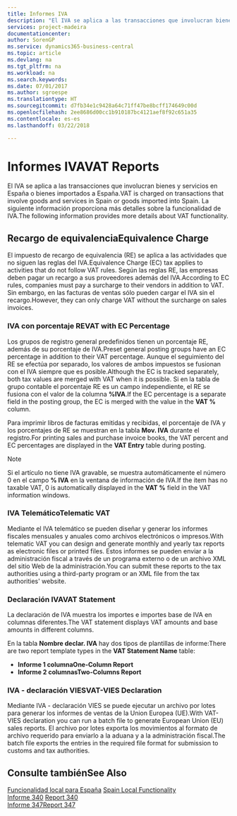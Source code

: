 ```yaml
---
title: Informes IVA
description: "El IVA se aplica a las transacciones que involucran bienes y servicios en España o bienes importados a España. La siguiente información proporciona más detalles sobre la funcionalidad de IVA."
services: project-madeira
documentationcenter: 
author: SorenGP
ms.service: dynamics365-business-central
ms.topic: article
ms.devlang: na
ms.tgt_pltfrm: na
ms.workload: na
ms.search.keywords: 
ms.date: 07/01/2017
ms.author: sgroespe
ms.translationtype: HT
ms.sourcegitcommit: d7fb34e1c9428a64c71ff47be8bcff174649c00d
ms.openlocfilehash: 2ee8686d00cc1b910187bc4121aef8f92c651a35
ms.contentlocale: es-es
ms.lasthandoff: 03/22/2018

---
```

# <a name="vat-reports"></a><span data-ttu-id="84be2-104">Informes IVA</span><span class="sxs-lookup"><span data-stu-id="84be2-104">VAT Reports</span></span>
<span data-ttu-id="84be2-105">El IVA se aplica a las transacciones que involucran bienes y servicios en España o bienes importados a España.</span><span class="sxs-lookup"><span data-stu-id="84be2-105">VAT is charged on transactions that involve goods and services in Spain or goods imported into Spain.</span></span> <span data-ttu-id="84be2-106">La siguiente información proporciona más detalles sobre la funcionalidad de IVA.</span><span class="sxs-lookup"><span data-stu-id="84be2-106">The following information provides more details about VAT functionality.</span></span>  

## <a name="equivalence-charge"></a><span data-ttu-id="84be2-107">Recargo de equivalencia</span><span class="sxs-lookup"><span data-stu-id="84be2-107">Equivalence Charge</span></span>  
<span data-ttu-id="84be2-108">El impuesto de recargo de equivalencia (RE) se aplica a las actividades que no siguen las reglas del IVA.</span><span class="sxs-lookup"><span data-stu-id="84be2-108">Equivalence Charge (EC) tax applies to activities that do not follow VAT rules.</span></span> <span data-ttu-id="84be2-109">Según las reglas RE, las empresas deben pagar un recargo a sus proveedores además del IVA.</span><span class="sxs-lookup"><span data-stu-id="84be2-109">According to EC rules, companies must pay a surcharge to their vendors in addition to VAT.</span></span> <span data-ttu-id="84be2-110">Sin embargo, en las facturas de ventas sólo pueden cargar el IVA sin el recargo.</span><span class="sxs-lookup"><span data-stu-id="84be2-110">However, they can only charge VAT without the surcharge on sales invoices.</span></span>  

### <a name="vat-with-ec-percentage"></a><span data-ttu-id="84be2-111">IVA con porcentaje RE</span><span class="sxs-lookup"><span data-stu-id="84be2-111">VAT with EC Percentage</span></span>  
<span data-ttu-id="84be2-112">Los grupos de registro general predefinidos tienen un porcentaje RE, además de su porcentaje de IVA.</span><span class="sxs-lookup"><span data-stu-id="84be2-112">Preset general posting groups have an EC percentage in addition to their VAT percentage.</span></span> <span data-ttu-id="84be2-113">Aunque el seguimiento del RE se efectúa por separado, los valores de ambos impuestos se fusionan con el IVA siempre que es posible.</span><span class="sxs-lookup"><span data-stu-id="84be2-113">Although the EC is tracked separately, both tax values are merged with VAT when it is possible.</span></span> <span data-ttu-id="84be2-114">Si en la tabla de grupo contable el porcentaje RE es un campo independiente, el RE se fusiona con el valor de la columna **%IVA**.</span><span class="sxs-lookup"><span data-stu-id="84be2-114">If the EC percentage is a separate field in the posting group, the EC is merged with the value in the **VAT %** column.</span></span>  

<span data-ttu-id="84be2-115">Para imprimir libros de facturas emitidas y recibidas, el porcentaje de IVA y los porcentajes de RE se muestran en la tabla **Mov. IVA** durante el registro.</span><span class="sxs-lookup"><span data-stu-id="84be2-115">For printing sales and purchase invoice books, the VAT percent and EC percentages are displayed in the **VAT Entry** table during posting.</span></span>  

> [!NOTE]  
>  <span data-ttu-id="84be2-116">Si el artículo no tiene IVA gravable, se muestra automáticamente el número 0 en el campo **% IVA** en la ventana de información de IVA.</span><span class="sxs-lookup"><span data-stu-id="84be2-116">If the item has no taxable VAT, 0 is automatically displayed in the **VAT %** field in the VAT information windows.</span></span>  

### <a name="telematic-vat"></a><span data-ttu-id="84be2-117">IVA Telemático</span><span class="sxs-lookup"><span data-stu-id="84be2-117">Telematic VAT</span></span>  
<span data-ttu-id="84be2-118">Mediante el IVA telemático se pueden diseñar y generar los informes fiscales mensuales y anuales como archivos electrónicos o impresos.</span><span class="sxs-lookup"><span data-stu-id="84be2-118">With telematic VAT you can design and generate monthly and yearly tax reports as electronic files or printed files.</span></span> <span data-ttu-id="84be2-119">Estos informes se pueden enviar a la administración fiscal a través de un programa externo o de un archivo XML del sitio Web de la administración.</span><span class="sxs-lookup"><span data-stu-id="84be2-119">You can submit these reports to the tax authorities using a third-party program or an XML file from the tax authorities' website.</span></span>  

### <a name="vat-statement"></a><span data-ttu-id="84be2-120">Declaración IVA</span><span class="sxs-lookup"><span data-stu-id="84be2-120">VAT Statement</span></span>  
<span data-ttu-id="84be2-121">La declaración de IVA muestra los importes e importes base de IVA en columnas diferentes.</span><span class="sxs-lookup"><span data-stu-id="84be2-121">The VAT statement displays VAT amounts and base amounts in different columns.</span></span>  

<span data-ttu-id="84be2-122">En la tabla **Nombre declar. IVA** hay dos tipos de plantillas de informe:</span><span class="sxs-lookup"><span data-stu-id="84be2-122">There are two report template types in the **VAT Statement Name** table:</span></span>  

- <span data-ttu-id="84be2-123">**Informe 1 columna**</span><span class="sxs-lookup"><span data-stu-id="84be2-123">**One-Column Report**</span></span>  
- <span data-ttu-id="84be2-124">**Informe 2 columnas**</span><span class="sxs-lookup"><span data-stu-id="84be2-124">**Two-Columns Report**</span></span>  

### <a name="vat-vies-declaration"></a><span data-ttu-id="84be2-125">IVA - declaración VIES</span><span class="sxs-lookup"><span data-stu-id="84be2-125">VAT-VIES Declaration</span></span>  
<span data-ttu-id="84be2-126">Mediante IVA - declaración VIES se puede ejecutar un archivo por lotes para generar los informes de ventas de la Union Europea (UE).</span><span class="sxs-lookup"><span data-stu-id="84be2-126">With VAT-VIES declaration you can run a batch file to generate European Union (EU) sales reports.</span></span> <span data-ttu-id="84be2-127">El archivo por lotes exporta los movimientos al formato de archivo requerido para enviarlo a la aduana y a la administración fiscal.</span><span class="sxs-lookup"><span data-stu-id="84be2-127">The batch file exports the entries in the required file format for submission to customs and tax authorities.</span></span>  

## <a name="see-also"></a><span data-ttu-id="84be2-128">Consulte también</span><span class="sxs-lookup"><span data-stu-id="84be2-128">See Also</span></span>  
 <span data-ttu-id="84be2-129">[Funcionalidad local para España](spain-local-functionality.md) </span><span class="sxs-lookup"><span data-stu-id="84be2-129">[Spain Local Functionality](spain-local-functionality.md) </span></span>  
 <span data-ttu-id="84be2-130">[Informe 340](report-340.md) </span><span class="sxs-lookup"><span data-stu-id="84be2-130">[Report 340](report-340.md) </span></span>  
 [<span data-ttu-id="84be2-131">Informe 347</span><span class="sxs-lookup"><span data-stu-id="84be2-131">Report 347</span></span>](report-347.md)

